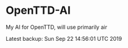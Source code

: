 # OpenTTD-AI
My AI for OpenTTD, will use primarily air

Latest backup: Sun Sep 22 14:56:01 UTC 2019

